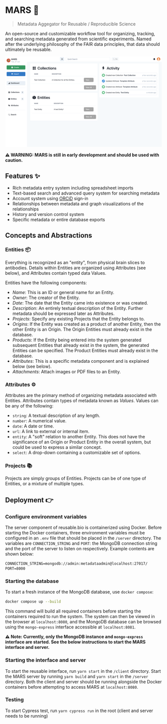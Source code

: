 # MARS 🔬

> Metadata Aggegator for Reusable / Reproducible Science

An open-source and customizable workflow tool for organizing, tracking, and searching metadata generated from scientific experiments. Named after the underlying philosophy of the FAIR data principles, that data should ultimately be reusable.

![mars.png](mars.png)

**⚠️ WARNING: MARS is still in early development and should be used with caution.**

## Features ✨

- Rich metadata entry system including spreadsheet imports
- Text-based search and advanced query system for searching metadata
- Account system using [ORCiD](https://orcid.org) sign-in
- Relationships between metadata and graph visualizations of the relationships
- History and version control system
- Specific metadata or entire database exports

## Concepts and Abstractions

### Entities 📦

Everything is recognized as an "entity", from physical brain slices to antibodies. Details within Entities are organized using Attributes (see below), and Attributes contain typed data Values.

Entities have the following components:

- *Name*: This is an ID or general name for an Entity.
- *Owner*: The creator of the Entity.
- *Date*: The date that the Entity came into existence or was created.
- *Description*: An entirely textual description of the Entity. Further metadata should be expressed later as Attributes.
- *Projects*: Specify any existing Projects that the Entity belongs to.
- *Origins*: If the Entity was created as a product of another Entity, then the other Entity is an Origin. The Origin Entities must already exist in the database.
- *Products*: If the Entity being entered into the system generated subsequent Entities that already exist in the system, the generated Entities can be specified. The Product Entities must already exist in the database.
- *Attributes*: This is a specific metadata component and is explained below (see below).
- *Attachments*: Attach images or PDF files to an Entity.

### Attributes ⚙️

Attributes are the primary method of organizing metadata associated with Entities. Attributes contain types of metadata known as *Values*. Values can be any of the following:

- `string`: A textual description of any length.
- `number`: A numerical value.
- `date`: A date or time.
- `url`: A link to external or internal item.
- `entity`: A "soft" relation to another Entity. This does not have the significance of an Origin or Product Entity in the overall system, but could be used to express a similar concept.
- `select`: A drop-down containing a customizable set of options.

### Projects 📚

Projects are simply groups of Entities. Projects can be of one type of Entities, or a mixture of multiple types.

## Deployment 👉

### Configure environment variables

The server component of reusable.bio is containerized using Docker. Before starting the Docker containers, three environment variables must be configured in an `.env` file that should be placed in the `/server` directory. The variables are `CONNECTION_STRING` and `PORT`: the MongoDB connection string and the port of the server to listen on respectively. Example contents are shown below:

```Text
CONNECTION_STRING=mongodb://admin:metadataadmin@localhost:27017/
PORT=8000
```

### Starting the database

To start a fresh instance of the MongoDB database, use `docker compose`:

```Bash
docker compose up --build
```

This command will build all required containers before starting the containers required to run the system. The system can then be viewed in the browser at `localhost:8080`, and the MongoDB database can be browsed using the `mongo-express` interface accessible at `localhost:8081`.

**⚠️ Note: Currently, only the MongoDB instance and `mongo-express` interface are started. See the below instructions to start the MARS interface and server.**

### Starting the interface and server

To start the reusable interface, run `yarn start` in the `/client` directory. Start the MARS server by running `yarn build` and `yarn start` in the `/server` directory. Both the client and server should be running alongside the Docker containers before attempting to access MARS at `localhost:8080`.


### Testing

To start Cypress test, run `yarn cypress run` in the root (client and server needs to be running)
